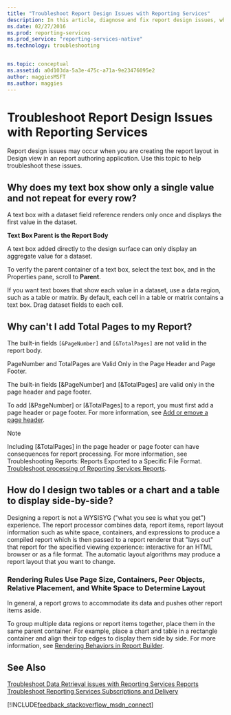 ```yaml
---
title: "Troubleshoot Report Design Issues with Reporting Services"
description: In this article, diagnose and fix report design issues, which may occur when you create the report layout in Design view in a report authoring application.
ms.date: 02/27/2016
ms.prod: reporting-services
ms.prod_service: "reporting-services-native"
ms.technology: troubleshooting


ms.topic: conceptual
ms.assetid: a0d103da-5a3e-475c-a71a-9e23476095e2
author: maggiesMSFT
ms.author: maggies
---
```

# Troubleshoot Report Design Issues with Reporting Services
Report design issues may occur when you are creating the report layout in Design view in an report authoring application. Use this topic to help troubleshoot these issues.   
  
## Why does my text box show only a single value and not repeat for every row?  
A text box with a dataset field reference renders only once and displays the first value in the dataset.   
  
**Text Box Parent is the Report Body**  
  
  
A text box added directly to the design surface can only display an aggregate value for a dataset.  
  
To verify the parent container of a text box, select the text box, and in the Properties pane, scroll to **Parent**.   
  
If you want text boxes that show each value in a dataset, use a data region, such as a table or matrix. By default, each cell in a table or matrix contains a text box. Drag dataset fields to each cell.   
  
## Why can't I add Total Pages to my Report?  
The built-in fields `[&PageNumber]` and `[&TotalPages]` are not valid in the report body.   
  
PageNumber and TotalPages are Valid Only in the Page Header and Page Footer.  
  
  
The built-in fields [&PageNumber] and [&TotalPages] are valid only in the page header and page footer.   
  
To add [&PageNumber] or [&TotalPages] to a report, you must first add a page header or page footer. For more information, see [Add or emove a page header](../../reporting-services/report-design/add-or-remove-a-page-header-or-footer-report-builder-and-ssrs.md).  
  
> [!NOTE]  
> Including [&TotalPages] in the page header or page footer can have consequences for report processing. For more information, see Troubleshooting Reports: Reports Exported to a Specific File Format.  
[Troubleshoot processing of Reporting Services Reports](../../reporting-services/troubleshooting/troubleshoot-processing-of-reporting-services-reports.md).  
  
## How do I design two tables or a chart and a table to display side-by-side?  
Designing a report is not a WYSISYG ("what you see is what you get") experience. The report processor combines data, report items, report layout information such as white space, containers, and expressions to produce a compiled report which is then passed to a report renderer that "lays out" that report for the specified viewing experience: interactive for an HTML browser or as a file format. The automatic layout algorithms may produce a report layout that you want to change.   
  
### Rendering Rules Use Page Size, Containers, Peer Objects, Relative Placement, and White Space to Determine Layout  
In general, a report grows to accommodate its data and pushes other report items aside.   
  
To group multiple data regions or report items together, place them in the same parent container. For example, place a chart and table in a rectangle container and align their top edges to display them side by side. For more information, see [Rendering Behaviors in Report Builder](../../reporting-services/report-design/rendering-behaviors-report-builder-and-ssrs.md).  
  
## See Also  
[Troubleshoot Data Retrieval issues with Reporting Services Reports](../../reporting-services/troubleshooting/troubleshoot-data-retrieval-issues-with-reporting-services-reports.md)  
[Troubleshoot Reporting Services Subscriptions and Delivery](../../reporting-services/troubleshooting/troubleshoot-reporting-services-subscriptions-and-delivery.md)  
  
  
  

[!INCLUDE[feedback_stackoverflow_msdn_connect](../../includes/feedback-stackoverflow-msdn-connect-md.md)]

